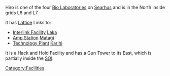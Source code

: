 Hiro is one of the four [Bio Laboratories](/Bio_Laboratory "wikilink") on
[Searhus](/Searhus "wikilink") and is in the North inside grids L6 and
L7.

It has [Lattice](/Lattice "wikilink") Links to:

- [Interlink Facility](/Interlink_Facility "wikilink")
  [Laka](/Laka "wikilink")
- [Amp Station](/Amp_Station "wikilink") [Matagi](/Matagi "wikilink")
- [Technology Plant](/Technology_Plant "wikilink")
  [Karihi](/Karihi "wikilink")

It is a Hack and Hold Facility and has a Gun Tower to its East, which is
partially inside the [SOI](/SOI "wikilink").

[Category:Facilities](/Category:Facilities "wikilink")
